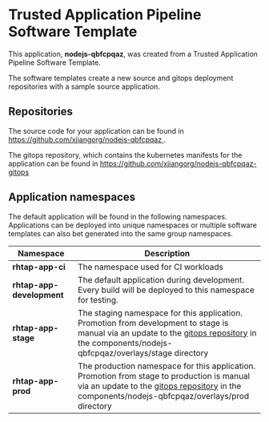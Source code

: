 # Trusted Application Pipeline Software Template

This application, **nodejs-qbfcpqaz**, was created from a Trusted Application Pipeline Software Template.

The software templates create a new source and gitops deployment repositories with a sample source application. 

## Repositories

The source code for your application can be found in [https://github.com/xjiangorg/nodejs-qbfcpqaz ](https://github.com/xjiangorg/nodejs-qbfcpqaz ).
 
The gitops repository, which contains the kubernetes manifests for the application can be found in 
[https://github.com/xjiangorg/nodejs-qbfcpqaz-gitops ](https://github.com/xjiangorg/nodejs-qbfcpqaz-gitops ) 

## Application namespaces 

The default application will be found in the following namespaces. Applications can be deployed into unique namespaces or multiple software templates can also bet generated into the same group namespaces.  

|  Namespace   |  Description   |  
| -------- | -------- |
| **rhtap-app-ci** | The namespace used for CI workloads |
| **rhtap-app-development** | The default application during development. Every build will be deployed to this namespace for testing. |
| **rhtap-app-stage** | The staging namespace for this application. Promotion from development to stage is manual via an update to the [gitops repository](https://github.com/xjiangorg/nodejs-qbfcpqaz-gitops ) in the components/nodejs-qbfcpqaz/overlays/stage directory |
| **rhtap-app-prod** | The production namespace for this application. Promotion from stage to production is manual via an update to the [gitops repository](https://github.com/xjiangorg/nodejs-qbfcpqaz-gitops ) in the components/nodejs-qbfcpqaz/overlays/prod directory |